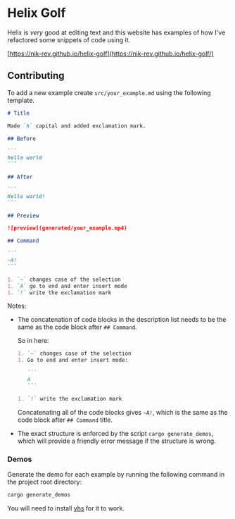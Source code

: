 # Helix Golf

Helix is _very_ good at editing text and this website has examples of how I've refactored some snippets of code using it.

[https://nik-rev.github.io/helix-golf](https://nik-rev.github.io/helix-golf/)

## Contributing

To add a new example create `src/your_example.md` using the following template.

````md
# Title

Made `h` capital and added exclamation mark.

## Before

```
hello world
```

## After

```
Hello world!
```

## Preview

![preview](generated/your_example.mp4)

## Command

```
~A!
```

1. `~` changes case of the selection
1. `A` go to end and enter insert mode
1. `!` write the exclamation mark
````

Notes:

- The concatenation of code blocks in the description list needs to be the same as the
  code block after `## Command`.

  So in here:

  ````md
  1. `~` changes case of the selection
  1. Go to end and enter insert mode:

     ```
     A
     ```

  1. `!` write the exclamation mark
  ````

  Concatenating all of the code blocks gives `~A!`, which is the same as the code block after `## Command` title.

- The exact structure is enforced by the script `cargo generate_demos`, which will provide a friendly error message if the structure is wrong.

### Demos

Generate the demo for each example by running the following command in the project root directory:

```sh
cargo generate_demos
```

You will need to install [vhs](https://github.com/charmbracelet/vhs) for it to work.
